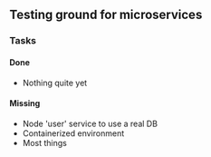 ## Testing ground for microservices

### Tasks

#### Done
* Nothing quite yet

#### Missing
* Node 'user' service to use a real DB
* Containerized environment
* Most things
